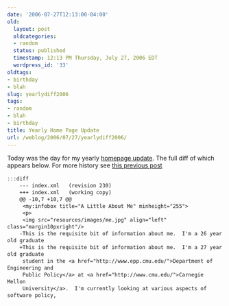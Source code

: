 ```yaml
---
date: '2006-07-27T12:13:00-04:00'
old:
  layout: post
  oldcategories:
  - random
  status: published
  timestamp: 12:13 PM Thursday, July 27, 2006 EDT
  wordpress_id: '33'
oldtags:
- birthday
- blah
slug: yearlydiff2006
tags:
- random
- blah
- birthday
title: Yearly Home Page Update
url: /weblog/2006/07/27/yearlydiff2006/
---
```


Today was the day for my yearly [homepage update](http://patrick.wagstrom.net/).  The full diff of which appears below.  For more history see [this previous post](/weblog/2005/07/27/yearlyDiff2005/)

    :::diff
        --- index.xml   (revision 230)
        +++ index.xml   (working copy)
        @@ -10,7 +10,7 @@
         <my:infobox title="A Little About Me" minheight="255">
         <p>
         <img src="resources/images/me.jpg" align="left" class="margin10pxright"/>
        -This is the requisite bit of information about me.  I'm a 26 year old graduate
        +This is the requisite bit of information about me.  I'm a 27 year old graduate
         student in the <a href="http://www.epp.cmu.edu/">Department of Engineering and
         Public Policy</a> at <a href="http://www.cmu.edu/">Carnegie Mellon
         University</a>.  I'm currently looking at various aspects of software policy,
